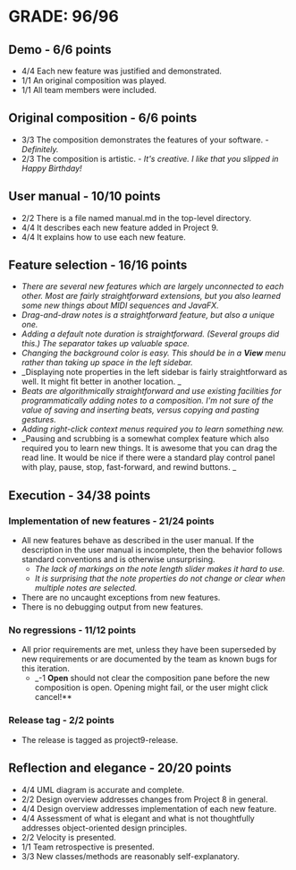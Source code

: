 # GRADE: 96/96 

## Demo - 6/6 points
* 4/4 Each new feature was justified and demonstrated.
* 1/1 An original composition was played.
* 1/1 All team members were included.

## Original composition - 6/6 points
* 3/3 The composition demonstrates the features of your software. - _Definitely._
* 2/3 The composition is artistic. - _It's creative. I like that you slipped in Happy Birthday!_

## User manual - 10/10 points
* 2/2 There is a file named manual.md in the top-level directory.
* 4/4 It describes each new feature added in Project 9.
* 4/4 It explains how to use each new feature.

## Feature selection - 16/16 points
* _There are several new features which are largely unconnected to each other. Most are fairly straightforward extensions, but you also learned some new things about MIDI sequences and JavaFX._
* _Drag-and-draw notes is a straightforward feature, but also a unique one._
* _Adding a default note duration is straightforward. (Several groups did this.) The separator takes up valuable space._
* _Changing the background color is easy. This should be in a **View** menu rather than taking up space in the left sidebar._
* _Displaying note properties in the left sidebar is fairly straightforward as well. It might fit better in another location. _
* _Beats are algorithmically straightforward and use existing facilities for programmatically adding notes to a composition. I'm not sure of the value of saving and inserting beats, versus copying and pasting gestures._
* _Adding right-click context menus required you to learn something new._
* _Pausing and scrubbing is a somewhat complex feature which also required you to learn new things. It is awesome that you can drag the read line. It would be nice if there were a standard play control panel with play, pause, stop, fast-forward, and rewind buttons. _

## Execution -  34/38 points

### Implementation of new features - 21/24 points
* All new features behave as described in the user manual.  If the description in the user manual is incomplete, then the behavior follows standard conventions and is otherwise unsurprising.
    * _The lack of markings on the note length slider makes it hard to use._
    * _It is surprising that the note properties do not change or clear when multiple notes are selected._
* There are no uncaught exceptions from new features.
* There is no debugging output from new features.

### No regressions - 11/12 points
* All prior requirements are met, unless they have been superseded by new requirements or are documented by the team as known bugs for this iteration.
    * _-1 **Open** should not clear the composition pane before the new composition is open. Opening might fail, or the user might click cancel!**

### Release tag - 2/2 points
* The release is tagged as project9-release.

## Reflection and elegance - 20/20 points

* 4/4 UML diagram is accurate and complete.
* 2/2 Design overview addresses changes from Project 8 in general.
* 4/4 Design overview addresses implementation of each new feature.
* 4/4 Assessment of what is elegant and what is not thoughtfully addresses object-oriented design principles.
* 2/2 Velocity is presented. 
* 1/1 Team retrospective is presented.
* 3/3 New classes/methods are reasonably self-explanatory.
